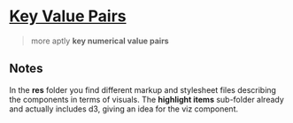# [Key Value Pairs](https://svelte.dev/repl/9b3112ba9d5d40ddaaa11a1c5bdcea83)

> more aptly **key numerical value pairs**

## Notes

In the **res** folder you find different markup and stylesheet files describing the components in terms of visuals. The **highlight items** sub-folder already and actually includes d3, giving an idea for the viz component.
